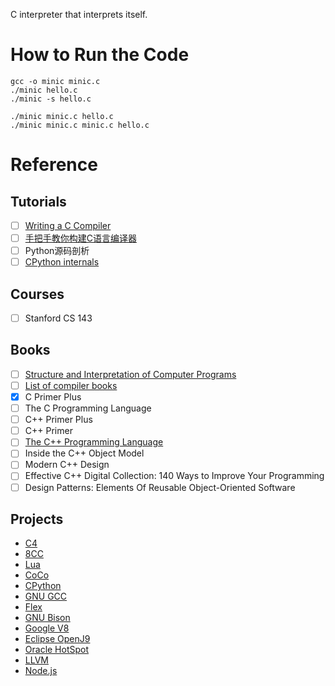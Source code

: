 C interpreter that interprets itself.

# How to Run the Code

    gcc -o minic minic.c
    ./minic hello.c
    ./minic -s hello.c

    ./minic minic.c hello.c
    ./minic minic.c minic.c hello.c

# Reference

## Tutorials

- [ ] [Writing a C Compiler](https://norasandler.com/2017/11/29/Write-a-Compiler.html)
- [ ] [手把手教你构建C语言编译器](https://lotabout.me/2015/write-a-C-interpreter-0/)
- [ ] Python源码剖析
- [ ] [CPython internals](http://pgbovine.net/cpython-internals.htm)

## Courses

- [ ] Stanford CS 143

## Books

- [ ] [Structure and Interpretation of Computer Programs](https://web.mit.edu/alexmv/6.037/sicp.pdf)
- [ ] [List of compiler books](https://gcc.gnu.org/wiki/ListOfCompilerBooks)
- [x] C Primer Plus
- [ ] The C Programming Language
- [ ] C++ Primer Plus
- [ ] C++ Primer
- [ ] [The C++ Programming Language](http://www.stroustrup.com/4th.html)
- [ ] Inside the C++ Object Model
- [ ] Modern C++ Design
- [ ] Effective C++ Digital Collection: 140 Ways to Improve Your Programming
- [ ] Design Patterns: Elements Of Reusable Object-Oriented Software

## Projects

* [C4](https://github.com/rswier/c4)
* [8CC](https://github.com/rui314/8cc)
* [Lua](https://github.com/lua/lua)
* [CoCo](https://github.com/kentdlee/CoCo)
* [CPython](https://github.com/python/cpython)
* [GNU GCC](https://github.com/gcc-mirror/gcc)
* [Flex](https://github.com/westes/flex)
* [GNU Bison](https://www.gnu.org/software/bison/)
* [Google V8](https://github.com/v8/v8)
* [Eclipse OpenJ9](https://github.com/eclipse/openj9)
* [Oracle HotSpot](https://openjdk.java.net/groups/hotspot/)
* [LLVM](https://llvm.org/)
* [Node.js](https://github.com/nodejs/node)